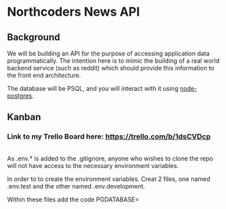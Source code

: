 # Northcoders News API

## Background

We will be building an API for the purpose of accessing application data programmatically. The intention here is to mimic the building of a real world backend service (such as reddit) which should provide this information to the front end architecture.

The database will be PSQL, and you will interact with it using [node-postgres](https://node-postgres.com/).

## Kanban

### Link to my Trello Board here: https://trello.com/b/1dsCVDcp

######

As .env.\* is added to the .gitignore, anyone who wishes to clone the repo will not have access to the necessary environment variables.

In order to to create the environment variables. Creat 2 files, one named .env.test and the other named .env.development.

Within these files add the code PGDATABASE=<name of relevant database>

######
